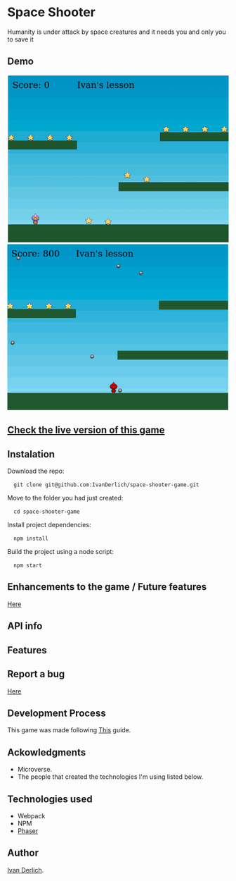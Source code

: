# Space Shooter

Humanity is under attack by space creatures and it needs you and only you to save it

## Demo
![Video/gif](docs/game.gif) <br>
![Picture 1](docs/index.png) <br>

## [Check the live version of this game](https://tranquil-atoll-01391.herokuapp.com/)

## Instalation

Download the repo:

      git clone git@github.com:IvanDerlich/space-shooter-game.git

Move to the folder you had just created:

      cd space-shooter-game
      
Install project dependencies:

      npm install
      
Build the project using a node script:

      npm start     

## Enhancements to the game / Future features

[Here](https://github.com/IvanDerlich/space-shooter-game/issues?q=is%3Aissue+is%3Aopen+label%3Aenhancement)

## API info

## Features

## Report a bug

[Here](https://github.com/IvanDerlich/space-shooter-game/issues/new)

## Development Process

This game was made following [This](https://www.notion.so/Shooter-game-203e819041c7486bb36f9e65faecba27) guide.

## Ackowledgments

  - Microverse.
  - The people that created the technologies I'm using listed below.

## Technologies used

  - Webpack
  - NPM  
  - [Phaser](https://phaser.io/)

## Author

[Ivan Derlich](https://www.ivanderlich.com).

